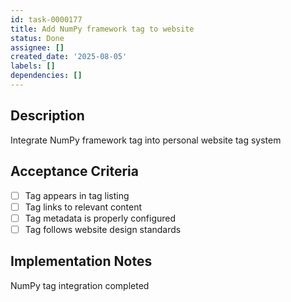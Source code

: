 ```yaml
---
id: task-0000177
title: Add NumPy framework tag to website
status: Done
assignee: []
created_date: '2025-08-05'
labels: []
dependencies: []
---
```


## Description

Integrate NumPy framework tag into personal website tag system

## Acceptance Criteria

- [ ] Tag appears in tag listing
- [ ] Tag links to relevant content
- [ ] Tag metadata is properly configured
- [ ] Tag follows website design standards

## Implementation Notes

NumPy tag integration completed
